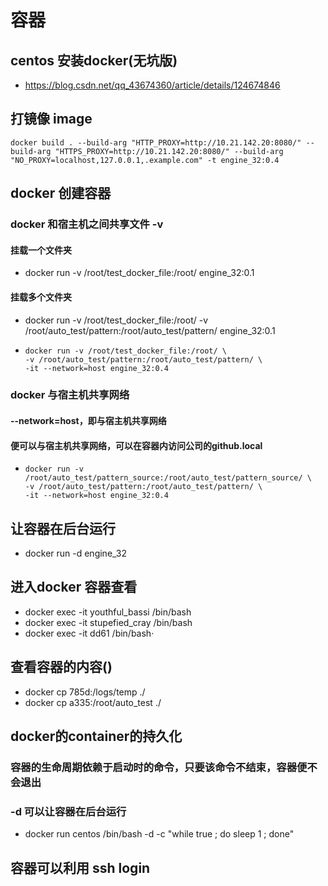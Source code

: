 # 容器

## centos 安装docker(无坑版)
+ https://blog.csdn.net/qq_43674360/article/details/124674846
## 打镜像 image
```shell
docker build . --build-arg "HTTP_PROXY=http://10.21.142.20:8080/" --build-arg "HTTPS_PROXY=http://10.21.142.20:8080/" --build-arg "NO_PROXY=localhost,127.0.0.1,.example.com" -t engine_32:0.4
```

## docker 创建容器

### docker 和宿主机之间共享文件  -v
#### 挂载一个文件夹
+ docker run -v /root/test_docker_file:/root/ engine_32:0.1
#### 挂载多个文件夹
+ docker run -v /root/test_docker_file:/root/ -v /root/auto_test/pattern:/root/auto_test/pattern/ engine_32:0.1
+ ```shell
  docker run -v /root/test_docker_file:/root/ \
  -v /root/auto_test/pattern:/root/auto_test/pattern/ \
  -it --network=host engine_32:0.4
  ```
### docker 与宿主机共享网络
#### --network=host，即与宿主机共享网络
#### 便可以与宿主机共享网络，可以在容器内访问公司的github.local
+ ```shell
  docker run -v /root/auto_test/pattern_source:/root/auto_test/pattern_source/ \
  -v /root/auto_test/pattern:/root/auto_test/pattern/ \
  -it --network=host engine_32:0.4
  ```
## 让容器在后台运行
+ docker run -d engine_32
## 进入docker 容器查看
+ docker exec -it youthful_bassi /bin/bash
+ docker exec -it stupefied_cray /bin/bash
+ docker exec -it dd61 /bin/bash·
  
## 查看容器的内容()
+ docker cp 785d:/logs/temp ./
+ docker cp a335:/root/auto_test ./

## docker的container的持久化
### 容器的生命周期依赖于启动时的命令，只要该命令不结束，容器便不会退出
### -d 可以让容器在后台运行
+ docker run centos /bin/bash -d -c "while true ; do sleep 1 ; done"

## 容器可以利用 ssh login

